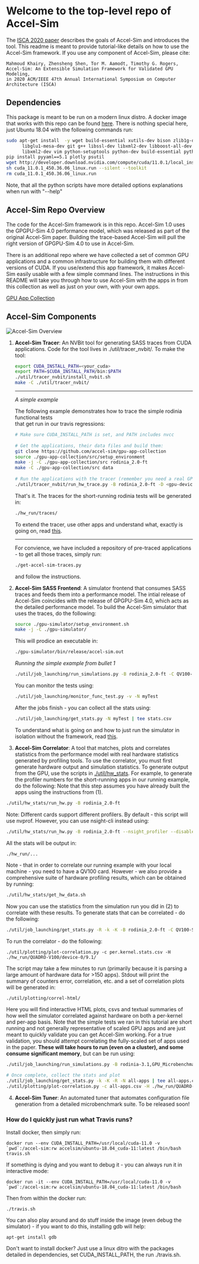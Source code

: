 # Welcome to the top-level repo of Accel-Sim

The [ISCA 2020 paper](https://conferences.computer.org/isca/pdfs/ISCA2020-4QlDegUf3fKiwUXfV0KdCm/466100a473/466100a473.pdf)
describes the goals of Accel-Sim and introduces the tool. This readme is meant to provide tutorial-like details on how to use the Accel-Sim
framework. If you use any component of Accel-Sim, please cite:

```
Mahmoud Khairy, Zhensheng Shen, Tor M. Aamodt, Timothy G. Rogers,
Accel-Sim: An Extensible Simulation Framework for Validated GPU Modeling,
in 2020 ACM/IEEE 47th Annual International Symposium on Computer Architecture (ISCA)
```

## Dependencies

This package is meant to be run on a modern linux distro.
A docker image that works with this repo can be found [here](https://hub.docker.com/repository/docker/accelsim/ubuntu-18.04_cuda-11).
There is nothing special here, just Ubuntu 18.04 with the following commands
run:

```bash
sudo apt-get install  -y wget build-essential xutils-dev bison zlib1g-dev flex \
      libglu1-mesa-dev git g++ libssl-dev libxml2-dev libboost-all-dev git g++ \
      libxml2-dev vim python-setuptools python-dev build-essential python-pip
pip install pyyaml==5.1 plotly psutil
wget http://developer.download.nvidia.com/compute/cuda/11.0.1/local_installers/cuda_11.0.1_450.36.06_linux.run
sh cuda_11.0.1_450.36.06_linux.run --silent --toolkit
rm cuda_11.0.1_450.36.06_linux.run
```

Note, that all the python scripts have more detailed options explanations when run with "--help"


## Accel-Sim Repo Overview

The code for the Accel-Sim framework is in this repo. Accel-Sim 1.0 uses the
GPGPU-Sim 4.0 performance model, which was released as part of the original
Accel-Sim paper. Building the trace-based Accel-Sim will pull the right version of
GPGPU-Sim 4.0 to use in Accel-Sim.

There is an additional repo where we have collected a set of common GPU applications and a common infrastructure for building
them with different versions of CUDA. If you use/extend this app framework, it makes Accel-Sim easily usable
with a few simple command lines. The instructions in this README will take you through how to use Accel-Sim with
the apps in from this collection as well as just on your own, with your own apps.

[GPU App Collection](https://github.com/accel-sim/gpu-app-collection)

## Accel-Sim Components

![Accel-Sim Overview](https://accel-sim.github.io/assets/img/accel-sim-crop.svg)

1. **Accel-Sim Tracer**: An NVBit tool for generating SASS traces from CUDA applications. Code for the tool lives in ./util/tracer\_nvbit/. To make the tool:  
  
    ```bash  
    export CUDA_INSTALL_PATH=<your_cuda>  
    export PATH=$CUDA_INSTALL_PATH/bin:$PATH  
    ./util/tracer_nvbit/install_nvbit.sh  
    make -C ./util/tracer_nvbit/  
    ```  
    ---
    *A simple example*  
      
    The following example demonstrates how to trace the simple rodinia functional tests  
    that get run in our travis regressions:  
      
    ```bash  
    # Make sure CUDA_INSTALL_PATH is set, and PATH includes nvcc  
      
    # Get the applications, their data files and build them:  
    git clone https://github.com/accel-sim/gpu-app-collection  
    source ./gpu-app-collection/src/setup_environment  
    make -j -C ./gpu-app-collection/src rodinia_2.0-ft  
    make -C ./gpu-app-collection/src data  
      
    # Run the applications with the tracer (remember you need a real GPU for this):  
    ./util/tracer_nvbit/run_hw_trace.py -B rodinia_2.0-ft -D <gpu-device-num-to-run-on>  
    ```  
      
    That's it. The traces for the short-running rodinia tests will be generated in:  
    ```bash  
    ./hw_run/traces/  
    ```  
      
    To extend the tracer, use other apps and understand what, exactly is going on, read [this](https://github.com/accel-sim/accel-sim-framework/blob/dev/util/tracer_nvbit/README.md).  
      
    ---
    For convience, we have included a repository of pre-traced applications - to get all those traces, simply run:  
    ```bash  
    ./get-accel-sim-traces.py  
    ```  
    and follow the instructions.  

2. **Accel-Sim SASS Frontend**: A simulator frontend that consumes SASS traces and feeds them into a performance model. The intial release of Accel-Sim coincides with the release of GPGPU-Sim 4.0, which acts as the detailed performance model. To build the Accel-Sim simulator that uses the traces, do the following:
    ```bash
    source ./gpu-simulator/setup_environment.sh
    make -j -C ./gpu-simulator/
    ```
    This will prodice an executable in:
    ```bash
    ./gpu-simulator/bin/release/accel-sim.out
    ```

    *Running the simple example from bullet 1*
    ```bash
    ./util/job_launching/run_simulations.py -B rodinia_2.0-ft -C QV100-SASS -T ./hw_run/traces/device-<device-num>/<cuda-version>/ -N myTest
    ```
    You can monitor the tests using:
    ```bash
    ./util/job_launching/monitor_func_test.py -v -N myTest
    ```
    After the jobs finish - you can collect all the stats using:
    ```bash
    ./util/job_launching/get_stats.py -N myTest | tee stats.csv
    ```

    To understand what is going on and how to just run the simulator in isolation without the framework, read [this](https://github.com/accel-sim/accel-sim-framework/tree/dev/util/job_launching/README.md).  

3. **Accel-Sim Correlator**: A tool that matches, plots and correlates statistics from the performance model with real hardware statistics generated by profiling tools. To use the correlator, you must first generate hardware output and simulation statistics. To generate output from the GPU, use the scripts in [./util/hw_stats](./util/hw_stats).
For example, to generate the profiler numbers for the short-running apps in our running example, do the following:
Note that this step assumes you have already built the apps using the instructions from (1).
```bash
./util/hw_stats/run_hw.py -B rodinia_2.0-ft
```

Note: Different cards support different profilers. By default - this script will use nvprof. However, you can use nsight-cli instead using:
```bash
./util/hw_stats/run_hw.py -B rodinia_2.0-ft --nsight_profiler --disable_nvprof
```

All the stats will be output in:
```bash
./hw_run/...
```

Note - that in order to correlate our running example with your local machine - you need to have a QV100 card.
However - we also provide a comprehensive suite of hardware profiling results, which can be obtained by running:
```bash
./util/hw_stats/get_hw_data.sh
```

Now you can use the statistics from the simulation run you did in (2) to correlate with these results.
To generate stats that can be correlated - do the following:
```bash
./util/job_launching/get_stats.py -R -k -K -B rodinia_2.0-ft -C QV100-SASS | tee per.kernel.stats.csv
```

To run the correlator - do the following:
```
./util/plotting/plot-correlation.py -c per.kernel.stats.csv -H ./hw_run/QUADRO-V100/device-0/9.1/
```

The script may take a few minutes to run (primarily because it is parsing a large amount of hardware data for >150 apps).
Stdout will print the summary of counters error, correlation, etc. and a set of correlation plots will be generated
in:
```
./util/plotting/correl-html/
```

Here you will find interactive HTML plots, csvs and textual summaries of how well the simulator correlated against hardware on both a per-kernel and per-app basis.
Note that the simple tests we ran in this tutorial are short running and not generally representative of scaled GPU apps and are just meant to quickly validate you can get Accel-Sim working.
For a true validation, you should attempt correlating the fully-scaled set of apps used in the paper.
**These will take hours to run (even on a cluster), and some consume significant memory**, but can be run using:

```bash
./util/job_launching/run_simulations.py -B rodinia-3.1,GPU_Microbenchmark,sdk-4.2-scaled,parboil,polybench,cutlass_5_trace,Deepbench_nvidia -C QV100-SASS -T ~/../common/accel-sim/traces/tesla-v100/latest/ -N all-apps -M 70G

# Once complete, collect the stats and plot
./util/job_launching/get_stats.py -k -K -R -N all-apps | tee all-apps.csv
./util/plotting/plot-correlation.py -c all-apps.csv -H ./hw_run/QUADRO-V100/device-0/9.1/
```


4. **Accel-Sim Tuner**: An automated tuner that automates configuration file generation from a detailed microbenchmark suite. To be released soon!



### How do I quickly just run what Travis runs?

Install docker, then simply run:

```
docker run --env CUDA_INSTALL_PATH=/usr/local/cuda-11.0 -v `pwd`:/accel-sim:rw accelsim/ubuntu-18.04_cuda-11:latest /bin/bash travis.sh
```

If something is dying and you want to debug it - you can always run it in interactive mode:

```
docker run -it --env CUDA_INSTALL_PATH=/usr/local/cuda-11.0 -v `pwd`:/accel-sim:rw accelsim/ubuntu-18.04_cuda-11:latest /bin/bash
```

Then from within the docker run:
```
./travis.sh
```

You can also play around and do stuff inside the image (even debug the
simulator) - if you want to do this, installing gdb will help:
```
apt-get install gdb
```

Don't want to install docker?
Just use a linux ditro with the packages detailed in dependencies, set
CUDA\_INSTALL\_PATH, the run ./travis.sh.


